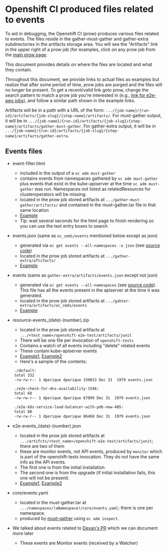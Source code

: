 # Openshift CI produced files related to events

To aid in debugging, the Openshift CI (prow) produces various files related to events.  The files
reside in the gather-must-gather and gather-extra subdirectories in the artifacts storage area.
You will see the "Artifacts" link in the upper right of a prow job (for examples, click on any
prow job from the [main prow page](https://prow.ci.openshift.org/).

This document provides details on where the files are located and what they contain.

Throughout this document, we provide links to actual files as examples but realize that after some
period of time, prow jobs are purged and the files will no longer be present. To get a recent/valid
link goto prow, change the search pattern to match a prow job you're interested in
(e.g.,  [link for e2e-aws jobs](https://prow.ci.openshift.org/?job=periodic*e2e-aws&state=success)),
and follow a similar path shown in the example links.

Artifacts will be in a path with a URL of the form: `.../{job-name}/{run-id}/artifacts/{job-slug}/{step-name}/artifacts/`.
For must-gather output, it will be in `.../{job-name}/{run-id}/artifacts/{job-slug}/{step-name}/artifacts/gather-must-gather`.
For gather-extra output, it will be in `.../{job-name}/{run-id}/artifacts/{job-slug}/{step-name}/artifacts/gather-extra`.

## Events files

* event-filter.html
  * included in the output of a `oc adm must-gather`
  * contains events from namespaces gathered by `oc adm must-gather` plus events that exist in the kube-apiserver at the time `oc adm must-gather` was run.
    Namespaces not listed as relatedResources for clusteroperators will be missing.
  * located in the prow job stored artifacts at `.../gather-must-gather/artifacts/` and contained in the must-gather.tar
    file in that same location
  * [Example](https://gcsweb-ci.apps.ci.l2s4.p1.openshiftapps.com/gcs/origin-ci-test/logs/periodic-ci-openshift-release-master-ci-4.11-upgrade-from-stable-4.10-e2e-gcp-ovn-upgrade/1505747388038385664/artifacts/e2e-gcp-ovn-upgrade/gather-must-gather/artifacts/event-filter.html)
  * Tip: wait several seconds for the html page to finish rendering so you can use the text entry boxes to search

* events.json (same as `oc_cmds/events` mentioned below except as json)
  * generated via `oc get events --all-namespaces -o json` (see [source code](https://github.com/openshift/release/blob/f5017d5136a740a4186477b02bed70047ade200b/ci-operator/step-registry/gather/extra/gather-extra-commands.sh#L61))
  * located in the prow job stored artifacts at `.../gather-extra/aftifacts/`
  * [Example](https://gcsweb-ci.apps.ci.l2s4.p1.openshiftapps.com/gcs/origin-ci-test/logs/periodic-ci-openshift-release-master-ci-4.11-upgrade-from-stable-4.10-e2e-gcp-ovn-upgrade/1505747388038385664/artifacts/e2e-gcp-ovn-upgrade/gather-extra/artifacts/events.json)

* events (same as `gather-extra/artifacts/events.json` except not json)
  * generated via `oc get events --all-namespaces` (see [source code](https://github.com/openshift/release/blob/f5017d5136a740a4186477b02bed70047ade200b/ci-operator/step-registry/gather/extra/gather-extra-commands.sh#L62)).  This file has all the events present in the apiserver at the time it was generated.
  * located in the prow job stored artifacts at `.../gahter-extra/artifacts/oc_cmds/events`
  * [Example](https://gcsweb-ci.apps.ci.l2s4.p1.openshiftapps.com/gcs/origin-ci-test/logs/periodic-ci-openshift-release-master-ci-4.11-upgrade-from-stable-4.10-e2e-gcp-ovn-upgrade/1505747388038385664/artifacts/e2e-gcp-ovn-upgrade/gather-extra/artifacts/oc_cmds/events)

* resource-events_(date)-(number).zip
  * located in the prow job stored artifacts at `.../<test_name>/openshift-e2e-test/artifacts/junit`
  * There will be one file per invocation of `openshift-tests`
  * Contains a watch of all events including "delete" related events
  * These contain kube-apiserver events
  * [Example1](https://gcsweb-ci.apps.ci.l2s4.p1.openshiftapps.com/gcs/origin-ci-test/logs/periodic-ci-openshift-release-master-ci-4.11-upgrade-from-stable-4.10-e2e-gcp-ovn-upgrade/1505747388038385664/artifacts/e2e-gcp-ovn-upgrade/openshift-e2e-test/artifacts/junit/resource-events_20220321-040307.zip), [Example2](https://gcsweb-ci.apps.ci.l2s4.p1.openshiftapps.com/gcs/origin-ci-test/logs/periodic-ci-openshift-release-master-ci-4.11-upgrade-from-stable-4.10-e2e-gcp-ovn-upgrade/1505747388038385664/artifacts/e2e-gcp-ovn-upgrade/openshift-e2e-test/artifacts/junit/resource-events_20220321-052002.zip)
  * Here's a sample of the contents:

```bash
    ./default:
    total 332
    -rw-rw-r-- 1 dperique dperique 339013 Dec 31  1979 events.json

    ./e2e-check-for-dns-availability-1546:
    total 68
    -rw-rw-r-- 1 dperique dperique 67899 Dec 31  1979 events.json

    ./e2e-k8s-service-load-balancer-with-pdb-new-485:
    total 88
    -rw-rw-r-- 1 dperique dperique 86468 Dec 31  1979 events.json
```

* e2e-events_(date)-(number).json
  * located in the prow job stored artifacts at `.../artifcts/<test_name>/openshift-e2e-test/artifacts/junit`; there are two of them
  * these are monitor events, not API events, produced by `monitor` which is part of the openshift-tests invocation. They do not have the same info as the API events.
  * The first one is from the initial installation
  * The second one is from the upgrade (if initial installation fails, this one will not be present)
  * [Example1](https://gcsweb-ci.apps.ci.l2s4.p1.openshiftapps.com/gcs/origin-ci-test/logs/periodic-ci-openshift-release-master-ci-4.11-upgrade-from-stable-4.10-e2e-gcp-ovn-upgrade/1505747388038385664/artifacts/e2e-gcp-ovn-upgrade/openshift-e2e-test/artifacts/junit/e2e-events_20220321-040307.json), [Example2](https://gcsweb-ci.apps.ci.l2s4.p1.openshiftapps.com/gcs/origin-ci-test/logs/periodic-ci-openshift-release-master-ci-4.11-upgrade-from-stable-4.10-e2e-gcp-ovn-upgrade/1505747388038385664/artifacts/e2e-gcp-ovn-upgrade/openshift-e2e-test/artifacts/junit/e2e-events_20220321-052002.json)

* core/events.yaml
  * located in the must-gather.tar at `.../namespaces/(aNamespace)/core/events.yaml`; there is one per namespace.
  * produced by [must-gather](https://github.com/openshift/must-gather/) using `oc adm inspect`.

* We talked about events related to [Devan's PR](https://github.com/openshift/origin/pull/26862) which we can document
  more later
  * These events are Monitor events (received by a Watcher)
